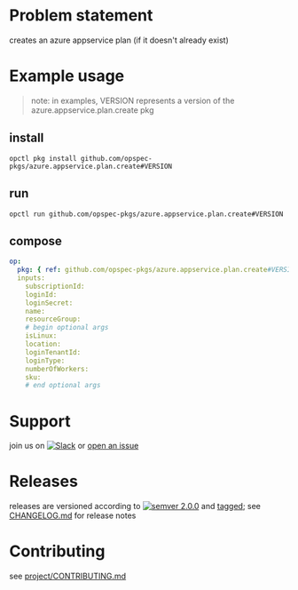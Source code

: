 # Problem statement
creates an azure appservice plan (if it doesn't already exist)

# Example usage

> note: in examples, VERSION represents a version of the azure.appservice.plan.create pkg

## install

```shell
opctl pkg install github.com/opspec-pkgs/azure.appservice.plan.create#VERSION
```

## run

```
opctl run github.com/opspec-pkgs/azure.appservice.plan.create#VERSION
```

## compose

```yaml
op:
  pkg: { ref: github.com/opspec-pkgs/azure.appservice.plan.create#VERSION }
  inputs: 
    subscriptionId:
    loginId:
    loginSecret:
    name:
    resourceGroup:
    # begin optional args
    isLinux:
    location:
    loginTenantId:
    loginType:
    numberOfWorkers:
    sku:
    # end optional args
```

# Support

join us on [![Slack](https://opspec-slackin.herokuapp.com/badge.svg)](https://opspec-slackin.herokuapp.com/)
or [open an issue](https://github.com/opspec-pkgs/azure.appservice.plan.create/issues)

# Releases

releases are versioned according to
[![semver 2.0.0](https://img.shields.io/badge/semver-2.0.0-brightgreen.svg)](http://semver.org/spec/v2.0.0.html)
and [tagged](https://git-scm.com/book/en/v2/Git-Basics-Tagging); see
[CHANGELOG.md](CHANGELOG.md) for release notes

# Contributing

see [project/CONTRIBUTING.md](https://github.com/opspec-pkgs/project/blob/master/CONTRIBUTING.md)
